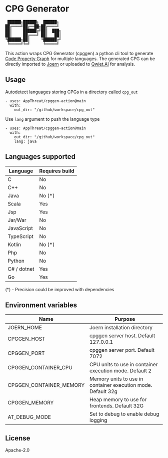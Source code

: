 # CPG Generator

```
 ██████╗██████╗  ██████╗
██╔════╝██╔══██╗██╔════╝
██║     ██████╔╝██║  ███╗
██║     ██╔═══╝ ██║   ██║
╚██████╗██║     ╚██████╔╝
 ╚═════╝╚═╝      ╚═════╝
```

This action wraps CPG Generator (cpggen) a python cli tool to generate [Code Property Graph](https://cpg.joern.io) for multiple languages. The generated CPG can be directly imported to [Joern](https://joern.io) or uploaded to [Qwiet.AI](https://docs.shiftleft.io/home) for analysis.

## Usage

Autodetect languages storing CPGs in a directory called `cpg_out`

```
- uses: AppThreat/cpggen-action@main
  with:
    out_dir: "/github/workspace/cpg_out"
```

Use `lang` argument to push the language type

```
- uses: AppThreat/cpggen-action@main
  with:
    out_dir: "/github/workspace/cpg_out"
    lang: java
```

## Languages supported

| Language    | Requires build |
| ----------- | -------------- |
| C           | No             |
| C++         | No             |
| Java        | No (\*)        |
| Scala       | Yes            |
| Jsp         | Yes            |
| Jar/War     | No             |
| JavaScript  | No             |
| TypeScript  | No             |
| Kotlin      | No (\*)        |
| Php         | No             |
| Python      | No             |
| C# / dotnet | Yes            |
| Go          | Yes            |

(\*) - Precision could be improved with dependencies

## Environment variables

| Name                    | Purpose                                                      |
| ----------------------- | ------------------------------------------------------------ |
| JOERN_HOME              | Joern installation directory                                 |
| CPGGEN_HOST             | cpggen server host. Default 127.0.0.1                        |
| CPGGEN_PORT             | cpggen server port. Default 7072                             |
| CPGGEN_CONTAINER_CPU    | CPU units to use in container execution mode. Default 2      |
| CPGGEN_CONTAINER_MEMORY | Memory units to use in container execution mode. Default 32g |
| CPGGEN_MEMORY           | Heap memory to use for frontends. Default 32G                |
| AT_DEBUG_MODE           | Set to debug to enable debug logging                         |

## License

Apache-2.0
